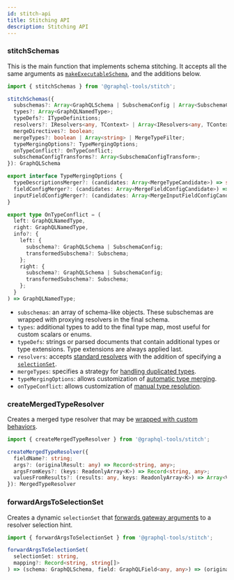 ```yaml
---
id: stitch-api
title: Stitching API
description: Stitching API
---
```


### stitchSchemas

This is the main function that implements schema stitching. It accepts all the same arguments as [`makeExecutableSchema`](/docs/generate-schema/), and the additions below.

```ts
import { stitchSchemas } from '@graphql-tools/stitch';

stitchSchemas({
  subschemas?: Array<GraphQLSchema | SubschemaConfig | Array<SubschemaConfig>>;
  types?: Array<GraphQLNamedType>;
  typeDefs?: ITypeDefinitions;
  resolvers?: IResolvers<any, TContext> | Array<IResolvers<any, TContext>>;
  mergeDirectives?: boolean;
  mergeTypes?: boolean | Array<string> | MergeTypeFilter;
  typeMergingOptions?: TypeMergingOptions;
  onTypeConflict?: OnTypeConflict;
  subschemaConfigTransforms?: Array<SubschemaConfigTransform>;
}): GraphQLSchema

export interface TypeMergingOptions {
  typeDescriptionsMerger?: (candidates: Array<MergeTypeCandidate>) => string;
  fieldConfigMerger?: (candidates: Array<MergeFieldConfigCandidate>) => GraphQLFieldConfig<any, any>;
  inputFieldConfigMerger?: (candidates: Array<MergeInputFieldConfigCandidate>) => GraphQLInputFieldConfig;
}

export type OnTypeConflict = (
  left: GraphQLNamedType,
  right: GraphQLNamedType,
  info?: {
    left: {
      subschema?: GraphQLSchema | SubschemaConfig;
      transformedSubschema?: Subschema;
    };
    right: {
      subschema?: GraphQLSchema | SubschemaConfig;
      transformedSubschema?: Subschema;
    };
  }
) => GraphQLNamedType;
```

- `subschemas`: an array of schema-like objects. These subschemas are wrapped with proxying resolvers in the final schema.
- `types`: additional types to add to the final type map, most useful for custom scalars or enums.
- `typeDefs`: strings or parsed documents that contain additional types or type extensions. Type extensions are always applied last.
- `resolvers`: accepts [standard resolvers](/docs/resolvers/) with the addition of specifying a [`selectionSet`](/docs/stitch-schema-extensions#selectionset).
- `mergeTypes`: specifies a strategy for [handling duplicated types](/docs/stitch-combining-schemas#duplicate-types).
- `typeMergingOptions`: allows customization of [automatic type merging](/docs/stitch-combining-schemas#automatic-merge).
- `onTypeConflict`: allows customization of [manual type resolution](/docs/stitch-combining-schemas#manual-resolution).

### createMergedTypeResolver

Creates a merged type resolver that may be [wrapped with custom behaviors](/docs/stitch-type-merging#wrapped-resolvers).

```ts
import { createMergedTypeResolver } from '@graphql-tools/stitch';

createMergedTypeResolver({
  fieldName?: string;
  args?: (originalResult: any) => Record<string, any>;
  argsFromKeys?: (keys: ReadonlyArray<K>) => Record<string, any>;
  valuesFromResults?: (results: any, keys: ReadonlyArray<K>) => Array<V>;
}): MergedTypeResolver
```

### forwardArgsToSelectionSet

Creates a dynamic `selectionSet` that [forwards gateway arguments](/docs/stitch-schema-extensions#via-selectionset) to a resolver selection hint.

```ts
import { forwardArgsToSelectionSet } from '@graphql-tools/stitch';

forwardArgsToSelectionSet(
  selectionSet: string,
  mapping?: Record<string, string[]>
) => (schema: GraphQLSchema, field: GraphQLField<any, any>) => (originalFieldNode: FieldNode) => Array<FieldNode>
```
